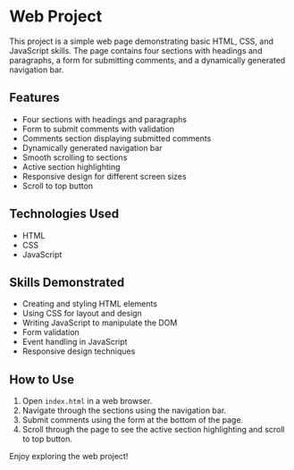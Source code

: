# Web Project

This project is a simple web page demonstrating basic HTML, CSS, and JavaScript skills. The page contains four sections with headings and paragraphs, a form for submitting comments, and a dynamically generated navigation bar.

## Features

- Four sections with headings and paragraphs
- Form to submit comments with validation
- Comments section displaying submitted comments
- Dynamically generated navigation bar
- Smooth scrolling to sections
- Active section highlighting
- Responsive design for different screen sizes
- Scroll to top button

## Technologies Used

- HTML
- CSS
- JavaScript

## Skills Demonstrated

- Creating and styling HTML elements
- Using CSS for layout and design
- Writing JavaScript to manipulate the DOM
- Form validation
- Event handling in JavaScript
- Responsive design techniques

## How to Use

1. Open `index.html` in a web browser.
2. Navigate through the sections using the navigation bar.
3. Submit comments using the form at the bottom of the page.
4. Scroll through the page to see the active section highlighting and scroll to top button.

Enjoy exploring the web project!
